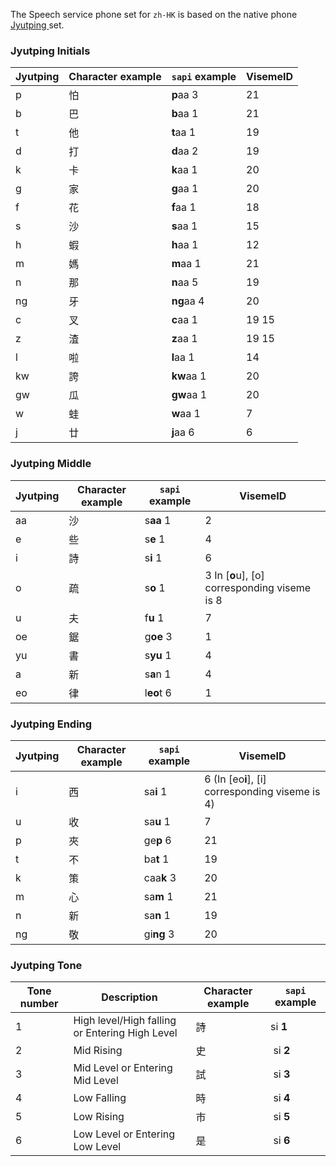 The Speech service phone set for `zh-HK` is based on the native phone <a href="https://en.wikipedia.org/wiki/Jyutping" target="_blank">Jyutping </a> set.

### Jyutping Initials

| Jyutping | Character example | `sapi` example | VisemeID |
|----------|-------------------|----------------|----------|
| p        | 怕                 | **p**aa 3      | 21       |
| b        | 巴                 | **b**aa 1      | 21       |
| t        | 他                 | **t**aa 1      | 19       |
| d        | 打                 | **d**aa 2      | 19       |
| k        | 卡                 | **k**aa 1      | 20       |
| g        | 家                 | **g**aa 1      | 20       |
| f        | 花                 | **f**aa 1      | 18       |
| s        | 沙                 | **s**aa 1      | 15       |
| h        | 蝦                 | **h**aa 1      | 12       |
| m        | 媽                 | **m**aa 1      | 21       |
| n        | 那                 | **n**aa 5      | 19       |
| ng       | 牙                 | **ng**aa 4     | 20       |
| c        | 叉                 | **c**aa 1      | 19 15    |
| z        | 渣                 | **z**aa 1      | 19 15    |
| l        | 啦                 | **l**aa 1      | 14       |
| kw       | 誇                 | **kw**aa 1     | 20       |
| gw       | 瓜                 | **gw**aa 1     | 20       |
| w        | 蛙                 | **w**aa 1      | 7        |
| j        | 廿                 | **j**aa 6      | 6        |

### Jyutping Middle

| Jyutping | Character example | `sapi` example | VisemeID |
|----------|-------------------|----------------|----------|
| aa       | 沙                 | s**aa** 1      | 2        |
| e        | 些                 | s**e** 1       | 4        |
| i        | 詩                 | s**i** 1       | 6        |
| o        | 疏                 | s**o** 1       | 3 In [**o**u], [o] corresponding viseme is 8 |
| u        | 夫                 | f**u** 1       | 7        |
| oe       | 鋸                 | g**oe** 3      | 1        |
| yu       | 書                 | s**yu** 1      | 4        |
| a        | 新                 | s**a**n 1      | 4        |
| eo       | 律                 | l**eo**t 6     | 1        |

### Jyutping Ending

| Jyutping | Character example | `sapi` example | VisemeID |
|----------|-------------------|----------------|----------|
| i        | 西                 | sa**i** 1      | 6 (In [eo**i**], [i] corresponding viseme is 4)|
| u        | 收                 | sa**u** 1      | 7        |
| p        | 夾                 | ge**p** 6      | 21       |
| t        | 不                 | ba**t** 1      | 19       |
| k        | 策                 | caa**k** 3     | 20       |
| m        | 心                 | sa**m** 1      | 21       |
| n        | 新                 | sa**n** 1      | 19       |
| ng       | 敬                 | gi**ng** 3     | 20       |

### Jyutping Tone

| Tone number | Description                                    | Character example | `sapi` example |
|-------------|------------------------------------------------|-------------------|----------------|
| 1          | High level/High falling or Entering High Level | 詩                 | si **1**       |
| 2          | Mid Rising                                     | 史                 |  si **2**      |
| 3          | Mid Level or Entering Mid Level                | 試                 |  si **3**      |
| 4          | Low Falling                                    | 時                 |  si **4**      |
| 5          | Low Rising                                     | 市                 |  si **5**      |
| 6          | Low Level or Entering Low Level                | 是                 |  si **6**      |
